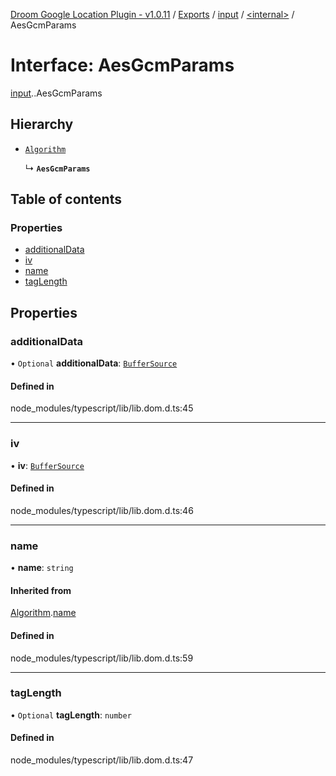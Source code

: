 [Droom Google Location Plugin - v1.0.11](../README.md) / [Exports](../modules.md) / [input](../modules/input.md) / [<internal\>](../modules/input._internal_.md) / AesGcmParams

# Interface: AesGcmParams

[input](../modules/input.md).[<internal>](../modules/input._internal_.md).AesGcmParams

## Hierarchy

- [`Algorithm`](input._internal_.Algorithm.md)

  ↳ **`AesGcmParams`**

## Table of contents

### Properties

- [additionalData](input._internal_.AesGcmParams.md#additionaldata)
- [iv](input._internal_.AesGcmParams.md#iv)
- [name](input._internal_.AesGcmParams.md#name)
- [tagLength](input._internal_.AesGcmParams.md#taglength)

## Properties

### additionalData

• `Optional` **additionalData**: [`BufferSource`](../modules/input._internal_.md#buffersource)

#### Defined in

node_modules/typescript/lib/lib.dom.d.ts:45

___

### iv

• **iv**: [`BufferSource`](../modules/input._internal_.md#buffersource)

#### Defined in

node_modules/typescript/lib/lib.dom.d.ts:46

___

### name

• **name**: `string`

#### Inherited from

[Algorithm](input._internal_.Algorithm.md).[name](input._internal_.Algorithm.md#name)

#### Defined in

node_modules/typescript/lib/lib.dom.d.ts:59

___

### tagLength

• `Optional` **tagLength**: `number`

#### Defined in

node_modules/typescript/lib/lib.dom.d.ts:47
